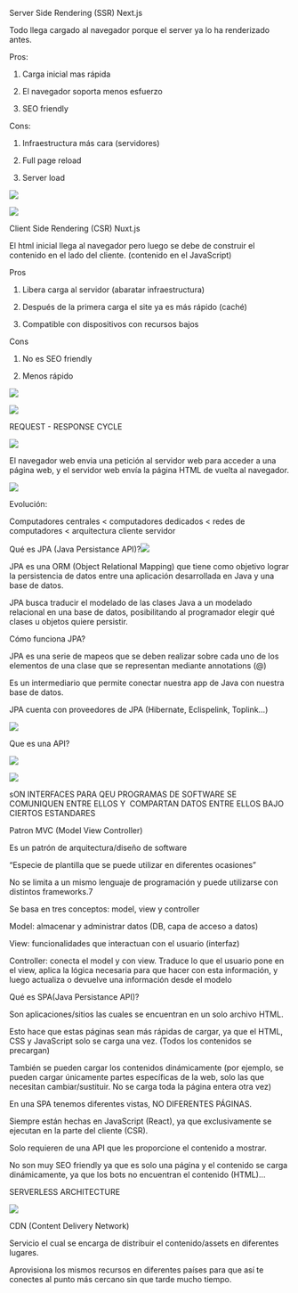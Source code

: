 Server Side Rendering (SSR) Next.js

Todo llega cargado al navegador porque el server ya lo ha renderizado antes.

Pros:

1. Carga inicial mas rápida

2. El navegador soporta menos esfuerzo

3. SEO friendly

Cons:

1. Infraestructura más cara (servidores)

2. Full page reload

3. Server load

![](https://lh7-us.googleusercontent.com/KzScDsVRxnX_vtsw7Lq-m7nmCacJ9VxQrnlsdGHGoVuqxTq7EyB8s5E3CbW2-zbjW_wQqlxZt_86uigKVcxuuL5yacqQhtsG6pSc32kwwXpM8rjHVnDvemVYrGdTBO-ynTZDqMgeByTBBrbYye0Ue1A)

![](https://lh7-us.googleusercontent.com/v67MX3YHgB_E1wzunyJW_xtZIp48STdleCLfZ0FZJPf4DFnTrLu0StVPjjDabnHZwxBQObBp2F5V2ksg-b_j3Osr6WupU568xcSDjghcWEG1RMIL6TB7Hhu7p3PQsaSlSVRaFDC5EI122PpwcMpABvM)

Client Side Rendering (CSR) Nuxt.js

El html inicial llega al navegador pero luego se debe de construir el contenido en el lado del cliente. (contenido en el JavaScript)

Pros

1. Libera carga al servidor (abaratar infraestructura)

2. Después de la primera carga el site ya es más rápido (caché)

3. Compatible con dispositivos con recursos bajos 

Cons

1. No es SEO friendly

2. Menos rápido

![](https://lh7-us.googleusercontent.com/2O0DIOLRqf4P_-hV2adL7BjCD3qz5BpASdVLfjTfLcsaTmqoCao0TR60D7Dkoml-qmaKO7NDdN7cNfUVgOkMP-cVqnB2pZSGPlGTW0Wld1iz2TiR3GOYXODbIBWzKwDzuJ1ZPTSh-26H4Wo-QiVXPw8)

![](https://lh7-us.googleusercontent.com/swUuDQR6dqwpwXGTc3nQbdCmCknp6GVTcikkKzi05l7k27EADojns2MditY7hCAIcU8v2ttokcqkZ2lKnvcYqN-egzmvNUWAwyQ9-r95lUa01u-CZvzH-DYeQwsbZaXUBsXxLFNfN9RVLithI6ytCYU)

REQUEST - RESPONSE CYCLE

![](https://lh7-us.googleusercontent.com/b5h9yWGPMs7aF-7DBO-MVwIop5wmH58FL8t8QZVPLeFpgB525FFdLUe0VpRDhuyWNJvN2sSLN1yg6yNNKC2LoeWO7DdUU7AEgZRMaeq00Z3a73cjiNFzlrBXD57KQlYpYhbEj0QsnKeUbLwhmTuu_8s)

El navegador web envia una petición al servidor web para acceder a una página web, y el servidor web envía la página HTML de vuelta al navegador.

![](https://lh7-us.googleusercontent.com/Q_DfKHcrKDcaeZrLTfahvspGYY4YVGApd7mJqeVunGE3D6iuBMVe_syuhhyxvGntIE3mXEI-sFigmq0VsDPf_StFOIoARYifeqautSrX5gZCIaW1s9-SIqPsLBjsFhHFe_2XKC7yBA-kTDsYgWyABgk)

Evolución:

Computadores centrales < computadores dedicados < redes de computadores < arquitectura cliente servidor

Qué es JPA (Java Persistance API)?![](https://lh7-us.googleusercontent.com/GBkZc4-Ei5Yv4N5JEFkUfDNDGqvSe3cfYbw0f-8AkFm_wAC9nBKju55HOm2OfeAE4pDpZAf_zJ_lNEVdw1RhGup-8pTcIpkcqEpWUjwfEWlct1A-nW36Dq9u2iNcX385MHxJY5UQ_QKR0NR1DLlBJos)

JPA es una ORM (Object Relational Mapping) que tiene como objetivo lograr la persistencia de datos entre una aplicación desarrollada en Java y una base de datos.

JPA busca traducir el modelado de las clases Java a un modelado relacional en una base de datos, posibilitando al programador elegir qué clases u objetos quiere persistir.

Cómo funciona JPA?

JPA es una serie de mapeos que se deben realizar sobre cada uno de los elementos de una clase que se representan mediante annotations (@)

Es un intermediario que permite conectar nuestra app de Java con nuestra base de datos. 

JPA cuenta con proveedores de JPA (Hibernate, Eclispelink, Toplink…)

![](https://lh7-us.googleusercontent.com/HjDq3V6Fl-REdNMOD1huRQx9gFhNshnlnuaBKg3gH-7rXP39UdTLfxzlRD0cI0_qCy_Rn_U84yRxJlMlhFgUPiZN_D9XKYE9RLyqOsFZ7y6wXb7nves43JQGVnKDR6JojKUQaN6wwpkc5Eb6aRwYmhs)

Que es una API?

![](https://lh7-us.googleusercontent.com/8rpTyKCnaQcsphmpm6M2xtlKu_NkrAAOWx-k1ei_4P7xHqxtcelSEDTMpflJP3mqL3wv_VpAsjeRP-OElm6D7Z_eBHavqvivbuuRLNsBGVnp0Jg59-VB99ftom8l4yqIbQf2RmOceoJdiuHcDyZQN8s)

![](https://lh7-us.googleusercontent.com/hLS2_43L04P412u3Qja7j3BHclogiHg_JrjMr4NHALpAjeaqAIMFuRnu4yOnCgHKB59R2bNXwg_2x-Iqsn7tXxJ-eflyCyjyLuEoSSz74C04UWk3gaGKMmqxjEYGdH1nBlaJvhR0niEhtyniEDAF7h4)

sON INTERFACES PARA QEU PROGRAMAS DE SOFTWARE SE COMUNIQUEN ENTRE ELLOS Y  COMPARTAN DATOS ENTRE ELLOS BAJO CIERTOS ESTANDARES

Patron MVC (Model View Controller)

Es un patrón de arquitectura/diseño de software

“Especie de plantilla que se puede utilizar en diferentes ocasiones”

No se limita a un mismo lenguaje de programación y puede utilizarse con distintos frameworks.7

Se basa en tres conceptos: model, view y controller

Model: almacenar y administrar datos (DB, capa de acceso a datos)

View: funcionalidades que interactuan con el usuario (interfaz)

Controller: conecta el model y con view. Traduce lo que el usuario pone en el view, aplica la lógica necesaria para que hacer con esta información, y luego actualiza o devuelve una información desde el modelo

Qué es SPA(Java Persistance API)?

Son aplicaciones/sitios las cuales se encuentran en un solo archivo HTML.

Esto hace que estas páginas sean más rápidas de cargar, ya que el HTML, CSS y JavaScript solo se carga una vez. (Todos los contenidos se precargan)  

También se pueden cargar los contenidos dinámicamente (por ejemplo, se pueden cargar únicamente partes específicas de la web, solo las que necesitan cambiar/sustituir. No se carga toda la página entera otra vez)

En una SPA tenemos diferentes vistas, NO DIFERENTES PÁGINAS.

Siempre están hechas en JavaScript (React), ya que exclusivamente se ejecutan en la parte del cliente (CSR).

Solo requieren de una API que les proporcione el contenido a mostrar.

No son muy SEO friendly ya que es solo una página y el contenido se carga dinámicamente, ya que los bots no encuentran el contenido (HTML)...

SERVERLESS ARCHITECTURE

![](https://lh7-us.googleusercontent.com/5Q8QL7mSCfbG8uaMCLIwoTXmQcCv7PB_gTcJvgM6HTpK0SDxxW78D7lASR_XiQJ7-RaIcknvS2WVHAo8uZLW3Uz9N1f62MuUxbZtGMwGgLPZToL4FaQ-9iPhQYSjU--O-aYmYG21CdLQCeWJtYh7DOk)

CDN (Content Delivery Network)

Servicio el cual se encarga de distribuir el contenido/assets en diferentes lugares.

Aprovisiona los mismos recursos en diferentes países para que así te conectes al punto más cercano sin que tarde mucho tiempo.
